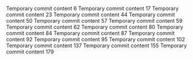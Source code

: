 Temporary commit content 6
Temporary commit content 17
Temporary commit content 23
Temporary commit content 44
Temporary commit content 50
Temporary commit content 57
Temporary commit content 59
Temporary commit content 62
Temporary commit content 80
Temporary commit content 84
Temporary commit content 87
Temporary commit content 92
Temporary commit content 95
Temporary commit content 102
Temporary commit content 137
Temporary commit content 155
Temporary commit content 179
